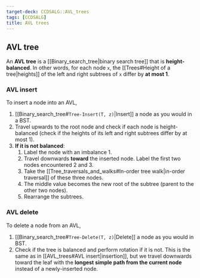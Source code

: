 ```yaml
---
target-deck: CCDSALG::AVL_trees
tags: [CCDSALG]
title: AVL trees
---
```


## AVL tree

An **AVL tree** is a [[Binary_search_tree|binary search tree]] that is **height-balanced**. In other words, for each node `x`, the [[Trees#Height of a tree|heights]] of the left and right subtrees of `x` differ by **at most 1**.

<!--ID: 1723125359056-->

### AVL insert

To insert a node into an AVL,

1. [[Binary_search_tree#`Tree-Insert(T, z)`|Insert]] a node as you would in a BST.
2. Travel upwards to the root node and check if each node is height-balanced (check if the heights of its left and right subtrees differ by at most 1).
3. **If it is not balanced**:
	1. Label the node with an imbalance $1$.
	2. Travel downwards **toward** the inserted node. Label the first two nodes encountered $2$ and $3$.
	3. Take the [[Tree_traversals_and_walks#In-order tree walk|in-order traversal]] of these three nodes.
	4. The middle value becomes the new root of the subtree (parent to the other two nodes).
	5. Rearrange the subtrees.
<!--ID: 1723125359059-->

### AVL delete

To delete a node from an AVL,

1. [[Binary_search_tree#`Tree-Delete(T, z)`|Delete]] a node as you would in BST.
2. Check if the tree is balanced and perform rotation if it is not. This is the same as in [[AVL_trees#AVL insert|insertion]], but we travel downwards toward the leaf with the **longest simple path from the current node** instead of a newly-inserted node.
<!--ID: 1723125359061-->

